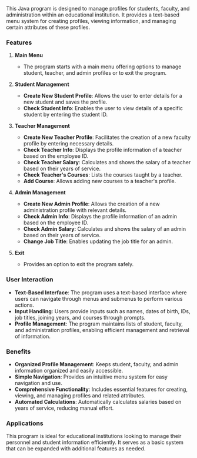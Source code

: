 This Java program is designed to manage profiles for students, faculty, and administration within an educational institution. It provides a text-based menu system for creating profiles, viewing information, and managing certain attributes of these profiles. 

### Features

1. **Main Menu**
   - The program starts with a main menu offering options to manage student, teacher, and admin profiles or to exit the program.

2. **Student Management**
   - **Create New Student Profile**: Allows the user to enter details for a new student and saves the profile.
   - **Check Student Info**: Enables the user to view details of a specific student by entering the student ID.

3. **Teacher Management**
   - **Create New Teacher Profile**: Facilitates the creation of a new faculty profile by entering necessary details.
   - **Check Teacher Info**: Displays the profile information of a teacher based on the employee ID.
   - **Check Teacher Salary**: Calculates and shows the salary of a teacher based on their years of service.
   - **Check Teacher's Courses**: Lists the courses taught by a teacher.
   - **Add Course**: Allows adding new courses to a teacher's profile.

4. **Admin Management**
   - **Create New Admin Profile**: Allows the creation of a new administration profile with relevant details.
   - **Check Admin Info**: Displays the profile information of an admin based on the employee ID.
   - **Check Admin Salary**: Calculates and shows the salary of an admin based on their years of service.
   - **Change Job Title**: Enables updating the job title for an admin.

5. **Exit**
   - Provides an option to exit the program safely.

### User Interaction

- **Text-Based Interface**: The program uses a text-based interface where users can navigate through menus and submenus to perform various actions.
- **Input Handling**: Users provide inputs such as names, dates of birth, IDs, job titles, joining years, and courses through prompts.
- **Profile Management**: The program maintains lists of student, faculty, and administration profiles, enabling efficient management and retrieval of information.

### Benefits

- **Organized Profile Management**: Keeps student, faculty, and admin information organized and easily accessible.
- **Simple Navigation**: Provides an intuitive menu system for easy navigation and use.
- **Comprehensive Functionality**: Includes essential features for creating, viewing, and managing profiles and related attributes.
- **Automated Calculations**: Automatically calculates salaries based on years of service, reducing manual effort.

### Applications

This program is ideal for educational institutions looking to manage their personnel and student information efficiently. It serves as a basic system that can be expanded with additional features as needed.
